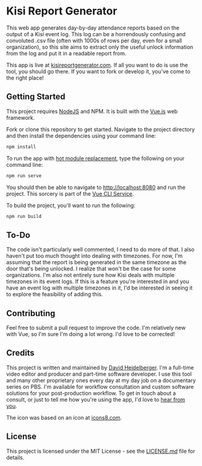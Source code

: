 # Kisi Report Generator

This web app generates day-by-day attendance reports based on the output of a Kisi event log. This log can be a horrendously confusing and convoluted .csv file (often with 1000s of rows per day, even for a small organization), so this site aims to extract only the useful unlock information from the log and put it in a readable report from.

This app is live at [kisireportgenerator.com](https://www.kisireportgenerator.com). If all you want to do is use the tool, you should go there. If you want to fork or develop it, you've come to the right place!

## Getting Started

This project requires [NodeJS](https://www.nodejs.org/) and NPM. It is built with the [Vue.js](https://www.vuejs.org/) web framework.

Fork or clone this repository to get started. Navigate to the project directory and then install the dependencies using your command line:

```bash
npm install
```

To run the app with [hot module replacement](https://webpack.js.org/concepts/hot-module-replacement/), type the following on your command line:

```bash
npm run serve
```

You should then be able to navigate to [http://localhost:8080](http://localhost:8080) and run the project. This sorcery is part of the [Vue CLI Service](https://cli.vuejs.org/guide/cli-service.html#using-the-binary).

To build the project, you'll want to run the following:

```bash
npm run build
```

## To-Do

The code isn't particularly well commented, I need to do more of that. I also haven't put too much thought into dealing with timezones. For now, I'm assuming that the report is being generated in the same timezone as the door that's being unlocked. I realize that won't be the case for some organizations. I'm also not entirely sure how Kisi deals with multiple timezones in its event logs. If this is a feature you're interested in and you have an event log with multiple timezones in it, I'd be interested in seeing it to explore the feasibility of adding this.

## Contributing

Feel free to submit a pull request to improve the code. I'm relatively new with Vue, so I'm sure I'm doing a lot wrong. I'd love to be corrected!

## Credits

This project is written and maintained by [David Heidelberger](http://www.davidheidelberger.com). I'm a full-time video editor and producer and part-time software developer. I use this tool and many other proprietary ones every day at my day job on a documentary series on PBS. I'm available for workflow consultation and custom software solutions for your post-production workflow. To get in touch about a consult, or just to tell me how you're using the app, I'd love to [hear from you](mailto:david.heidelberger@gmail.com).

The icon was based on an icon at [icons8.com](https://www.icons8.com/).

## License

This project is licensed under the MIT License - see the [LICENSE.md](LICENSE.md) file for details.
